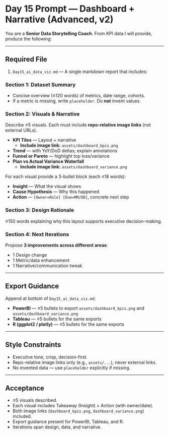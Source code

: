 # Day 15 Prompt — Dashboard + Narrative (Advanced, v2)

You are a **Senior Data Storytelling Coach**. From KPI data I will provide, produce the following:

---

## Required File
1) `Day15_ai_data_viz.md` — A single markdown report that includes:

### Section 1: Dataset Summary
- Concise overview (≤120 words) of metrics, date range, cohorts.  
- If a metric is missing, write `placeholder`. Do **not** invent values.

### Section 2: Visuals & Narrative
Describe ≤5 visuals. Each must include **repo-relative image links** (not external URLs).  

- **KPI Tiles** — Layout + narrative  
  - **Include image link:** `assets/dashboard_kpis.png`  
- **Trend** — with YoY/DoD deltas; explain annotations  
- **Funnel or Pareto** — highlight top loss/variance  
- **Plan vs Actual Variance Waterfall**  
  - **Include image link:** `assets/dashboard_variance.png`  

For each visual provide a 3-bullet block (each ≤18 words):  
- **Insight** — What the visual shows  
- **Cause Hypothesis** — Why this happened  
- **Action** — `[Owner=Role] [Due=MM/DD]`, concrete next step  

### Section 3: Design Rationale
≤150 words explaining why this layout supports executive decision-making.

### Section 4: Next Iterations
Propose **3 improvements across different areas**:  
- 1 Design change  
- 1 Metric/data enhancement  
- 1 Narrative/communication tweak  

---

## Export Guidance
Append at bottom of `Day15_ai_data_viz.md`:  
- **PowerBI** — ≤5 bullets to export `assets/dashboard_kpis.png` and `assets/dashboard_variance.png`  
- **Tableau** — ≤5 bullets for the same exports  
- **R (ggplot2 / plotly)** — ≤5 bullets for the same exports  

---

## Style Constraints
- Executive tone, crisp, decision-first.  
- Repo-relative image links only (e.g., `assets/...`), never external links.  
- No invented data — use `placeholder` explicitly if missing.  

---

## Acceptance
- ≤5 visuals described.  
- Each visual includes Takeaway (Insight) + Action (with owner/date).  
- Both image links (`dashboard_kpis.png`, `dashboard_variance.png`) included.  
- Export guidance present for PowerBI, Tableau, and R.  
- Iterations span design, data, and narrative.  

